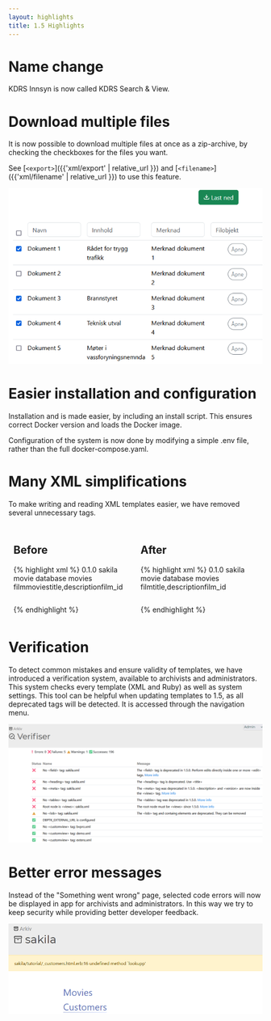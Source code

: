 ```yaml
---
layout: highlights
title: 1.5 Highlights
---
```

<style>
.highlight-container {
  display: flex;
  justify-content: space-between;
}

.highlight-block {
  flex: 1; /* Assign equal space to each block */
  padding: 10px; /* Optional: Adds some space inside each block */
  overflow: auto; /* Adds a scrollbar if the code overflows */
}
</style>
# Name change
KDRS Innsyn is now called KDRS Search & View.

# Download multiple files
It is now possible to download multiple files at once as a zip-archive, by checking the checkboxes for the files you want.

See [`<export>`]({{'xml/export' | relative_url }}) and [`<filename>`]({{'xml/filename' | relative_url }}) to use this feature.

![](../../assets/images/1.5-highlights/multi-download.png)

# Easier installation and configuration

Installation and is made easier, by including an install script.
This ensures correct Docker version and loads the Docker image.

Configuration of the system is now done by modifying a simple .env file, rather than the full docker-compose.yaml.

# Many XML simplifications

To make writing and reading XML templates easier, we have removed several unnecessary tags.
<div class="highlight-container">
  <div class="highlight-block">
  <h2>Before</h2>
{% highlight xml %}
<root>
    <meta>
        <version>0.1.0</version>
        <description>sakila movie database</description>
    </meta>
    <views>
        <view>
            <name>movies</name>
            <tables>
                <table>
                    <name>film</name>
                    <heading>movies</heading>
                    <fields>title,description</fields>
                    <primarykey>film_id</primarykey>
                </table>
            </tables>
        </view>
    </views>
</root>
{% endhighlight %}
  </div>
  <div class="highlight-block">
    <h2>After</h2>
{% highlight xml %}
<views>
    <version>0.1.0</version>
    <description>sakila movie database</description>
    <view>
        <name>movies</name>
        <table>
            <name>film</name>
            <title>movies</title>
            <fields>title,description</fields>
            <primarykey>film_id</primarykey>
        </table>
    </view>
</views>
{% endhighlight %}
  </div>
</div>

# Verification

To detect common mistakes and ensure validity of templates, we have introduced a verification system, available to archivists and administrators. This system checks every template (XML and Ruby) as well as system settings. This tool can be helpful when updating templates to 1.5, as all deprecated tags will be detected. It is accessed through the navigation menu.

![](../../assets/images/1.5-highlights/verification.png)

# Better error messages
Instead of the "Something went wrong" page, selected code errors will now be displayed in app for archivists and administrators. In this way we try to keep security while providing better developer feedback.

![](../../assets/images/1.5-highlights/ruby-error.png)








